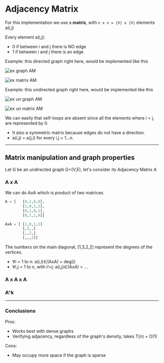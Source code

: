 # Adjacency Matrix
For this implementation we use a **matrix**, with `n x n = |V| x |V|` elements a(i,j)

Every element a(i,j):
* 0 if between i and j there is NO edge
* 1 if between i and j there is an edge


Example: this directed graph right here, would be implemented like this

![ex graph AM](https://github.com/PayThePizzo/DataStrutucures-Algorithms/blob/main/Resources/exgraphAL.png?raw=TRUE)

![ex matrix AM](https://github.com/PayThePizzo/DataStrutucures-Algorithms/blob/main/Resources/exmatrixAM.png?raw=TRUE)

Example: this undirected graph right here, would be implemented like this

![ex un graph AM](https://github.com/PayThePizzo/DataStrutucures-Algorithms/blob/main/Resources/exUngraphAM.png?raw=TRUE)

![ex un matrix AM](https://github.com/PayThePizzo/DataStrutucures-Algorithms/blob/main/Resources/exUnmatrixAM.png?raw=TRUE)

We can easily that self-loops are absent since all the elements where i = j, are represented by 0.
* It also a symmetric matrix because edges do not have a direction. 
* a(i,j) = a(j,i) for every i,j = 1...n.

---

## Matrix manipulation and graph properties
Let G be an undirected graph G=(V,E), let's consider its Adjacency Matrix A

### A x A
We can do AxA which is product of two matrices.

```python
A = [   [0,1,0,0],
        [1,0,1,1],
        [0,1,0,1],
        [0,1,1,0]]

AxA = [ [1,0,1,1]
        [,3,,]
        [,,2,]
        [,,,2]]
```
The numbers on the main diagonal, [1,3,2,2] represent the degrees of the vertices.
* ∀i = 1 to n: a(i,i)∈(AxA) = deg(i)
* ∀i,j = 1 to n, with i!=j: a(i,j)∈(AxA) = ...

### A x A x A 

### A^k


---

### Conclusions

Pros: 
* Works best with dense graphs
* Verifying adjacency, regardless of the graph's density, takes T(n) = O(1)

Cons:
* May occupy more space if the graph is sparse 